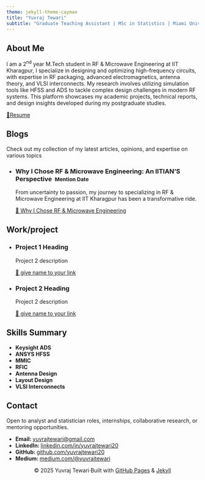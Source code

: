 ```yaml
---
theme: jekyll-theme-cayman
title: "Yuvraj Tewari"
subtitle: "Graduate Teaching Assistant | MSc in Statistics | Miami University"
---
```




<section class="intro">
  <h2>About Me</h2>
  <p>
    I am a 2<sup>nd</sup> year M.Tech student in RF & Microwave Engineering at IIT Kharagpur, I specialize in designing and optimizing high-frequency circuits, with expertise in RF packaging, advanced electromagnetics, antenna theory, and VLSI interconnects. My research involves utilizing simulation tools like HFSS and ADS to tackle complex design challenges in modern RF systems.
    This platform showcases my academic projects, technical reports, and design insights developed during my postgraduate studies.
  </p>
    <a href="https://raw.githubusercontent.com/okantam/okantam.github.io/main/MICHAEL%20OKANTA%20-%20RESUME.pdf" class="button">📄Resume</a>
</section>

<section class="blogs">
  <h2>Blogs</h2>
  <p>Check out my collection of my latest articles, opinions, and expertise on various topics</p>
  <ul class="articles">
  <!-- To add another blog copy from here -->
    <li>
      <h3>Why I Chose RF & Microwave Engineering: An IITIAN’S Perspective &nbsp;<small>Mention Date</small></h3>
      <p>From uncertainty to passion, my journey to specializing in RF & Microwave Engineering at IIT Kharagpur has been a transformative ride.</p>
      <a href="https://medium.com/@yuvrajtewari/why-i-chose-rf-microwave-engineering-a-masters-student-perspective-5edd29c65ba1" >🔗 Why I Chose RF & Microwave Engineering</a>
    </li>
 <!-- till here -->
       </ul>
</section>

<section class="projects">
  <h2>Work/project</h2>
  <ul class="articles">
  <!--  -->
    <li>
      <h3>Project 1 Heading</h3>
      <p>Project 2 description</p>
      <a href="add project link here" target="_blank">🔗 give name to your link</a>
    </li>
    <!--  -->
    <li>
      <h3>Project 2 Heading</h3>
      <p>Project 2 description</p>
      <a href="add project link here" target="_blank">🔗 give name to your link</a>
    </li>
  </ul>
</section>

<section class="skills">
  <h2>Skills Summary</h2>
  <ul class="fontColor">
    <li><strong>Keysight ADS</strong></li>
    <li><strong>ANSYS HFSS</strong></li>
    <li><strong>MMIC</strong> </li>
    <li><strong>RFIC</strong></li>
    <li><strong>Antenna Design</strong></li>
    <li><strong>Layout Design</strong></li>
    <li><strong>VLSI Interconnects</strong></li>
  </ul>
</section>

<section class="contact">
  <h2>Contact</h2>
  <p>Open to analyst and statistician roles, internships, collaborative research, or mentoring opportunities.</p>
  <ul class="fontColor">
    <li><strong>Email: </strong><a href="mailto:yuvrajtewari@gmail.com">yuvrajtewari@gmail.com</a></li>
    <li><strong>LinkedIn: </strong><a href="https://www.linkedin.com/in/yuvrajtewari20/">linkedin.com/in/yuvrajtewari20</a></li>
    <li><strong>GitHub: </strong><a href="https://github.com/YuvrajTewari">github.com/yuvrajtewari20</a></li>
    <li><strong>Medium: </strong><a href="https://medium.com/@yuvrajtewari">medium.com/@yuvrajtewari</a></li>
  </ul>
</section>

<footer>
  <p style="text-align: center;">© 2025 Yuvraj Tewari·Built with <a href="https://pages.github.com/">GitHub Pages</a> & <a href="https://jekyllrb.com/">Jekyll</a></p>
</footer>
